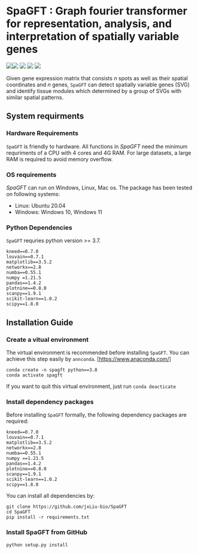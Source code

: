 # SpaGFT : Graph fourier transformer for representation, analysis, and interpretation of spatially variable genes
<img src="https://img.shields.io/badge/SpaGFT-v1.0.0-green"><img src="https://img.shields.io/badge/Platform-Linux-green"> <img src="https://img.shields.io/badge/Platform-Windows-green"> <img src="https://img.shields.io/badge/Language-python3-green"> <img src="https://img.shields.io/badge/License-MIT-green">

Given gene expression matrix that consists $n$ spots as well as their spatial coordinates and $n$ genes, ```SpaGFT``` can detect spatially variable genes (SVG) and identify tissue modules which determined by a group of SVGs with similar spatial patterns.
## System requirments
### Hardware Requirements
```SpaGFT``` is friendly to hardware. All functions in _SpaGFT_ need the minimum
requriments of a CPU with 4 cores and 4G RAM. For large datasets, a large RAM is
required to avoid memory overflow.

### OS requirements
_SpaGFT_ can run on Windows, Linux, Mac os. The package has been tested on 
following systems:

- Linux: Ubuntu 20.04
- Windows: Windows 10, Windows 11

### Python Dependencies
```SpaGFT``` requries python version >= 3.7.

``` 
kneed==0.7.0
louvain==0.7.1
matplotlib==3.5.2
networkx==2.8
numba==0.55.1
numpy =1.21.5
pandas==1.4.2
plotnine==0.8.0
scanpy==1.9.1
scikit-learn==1.0.2
scipy==1.8.0
```
## Installation Guide
### Create a vitual environment 

The virtual environment is recommended before installing ```SpaGFT```. You can
achieve this step easily by ```annconda```. [https://www.anaconda.com/]
```shell
conda create -n spagft python==3.8
conda activate spagft
```
If you want to quit this virtual environment, just run ``` conda deacticate ```

### Install dependency packages
Before installing ```SpaGFT``` formally, the following dependency packages are 
required:

``` 
kneed==0.7.0
louvain==0.7.1
matplotlib==3.5.2
networkx==2.8
numba==0.55.1
numpy ==1.21.5
pandas==1.4.2
plotnine==0.8.0
scanpy==1.9.1
scikit-learn==1.0.2
scipy==1.8.0
```
You can install all dependencies by:
```shell
git clone https://github.com/jxLiu-bio/SpaGFT
cd SpaGFT
pip install -r requirements.txt
```
### Install SpaGFT from GitHub
```shell
python setup.py install
```
